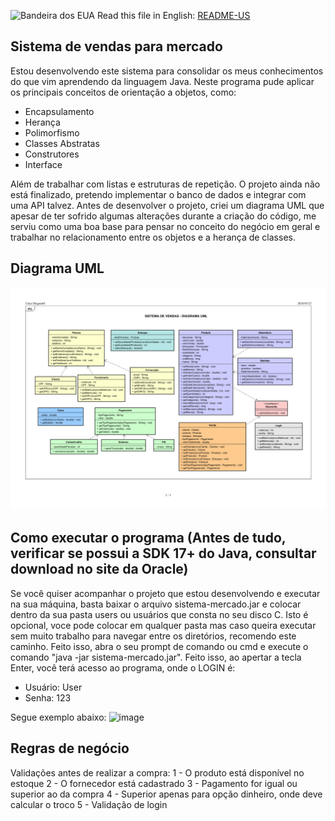 ![Bandeira dos EUA](https://upload.wikimedia.org/wikipedia/commons/thumb/a/a4/Flag_of_the_United_States.svg/20px-Flag_of_the_United_States.svg.png) Read this file in English: [README-US](https://github.com/Venicode/sistema-mercado/blob/master/readme-US.md)


## Sistema de vendas para mercado

Estou desenvolvendo este sistema para consolidar os meus conhecimentos do que vim aprendendo da linguagem Java. Neste programa pude aplicar os principais conceitos de orientação a objetos, como:

- Encapsulamento
- Herança
- Polimorfismo
- Classes Abstratas
- Construtores
- Interface

Além de trabalhar com listas e estruturas de repetição. O projeto ainda não está finalizado, pretendo implementar o banco de dados e integrar com uma API talvez.
Antes de desenvolver o projeto, criei um diagrama UML que apesar de ter sofrido algumas alterações durante a criação do código, me serviu como uma boa base para pensar no conceito do negócio em geral e trabalhar no relacionamento entre os objetos e a herança de classes.

## Diagrama UML
![DIAGRAMA UML](diagramaUML.png)

## Como executar o programa (Antes de tudo, verificar se possui a SDK 17+ do Java, consultar download no site da Oracle)

Se você quiser acompanhar o projeto que estou desenvolvendo e executar na sua máquina, basta baixar o arquivo sistema-mercado.jar e colocar dentro da sua pasta users ou usuários que consta no seu disco C. Isto é opcional, voce pode colocar em qualquer pasta mas caso queira executar sem muito trabalho para navegar entre os diretórios, recomendo este caminho.
Feito isso, abra o seu prompt de comando ou cmd e execute o comando "java -jar sistema-mercado.jar". Feito isso, ao apertar a tecla Enter, você terá acesso ao programa, onde o LOGIN é:
- Usuário: User
- Senha: 123

Segue exemplo abaixo:
![image](https://github.com/Venicode/sistema-mercado/assets/44931124/e8c86a63-6a31-434c-b3d4-a3f631cdc7ad)

## Regras de negócio

Validações antes de realizar a compra:
1 - O produto está disponível no estoque
2 - O fornecedor está cadastrado
3 - Pagamento for igual ou superior ao da compra
4 - Superior apenas para opção dinheiro, onde deve calcular o troco
5 - Validação de login
